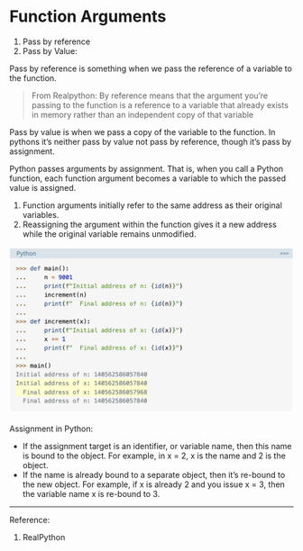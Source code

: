 # Function Arguments

1. Pass by reference
2. Pass by Value:

Pass by reference is something when we pass the reference of a variable to the function. 
> From Realpython: By reference means that the argument you’re passing to the function is a reference to a variable that already exists in memory rather than an independent copy of that variable

Pass by value is when we pass a copy of the variable to the function. 
In pythons it’s neither pass by value not pass by reference, though it’s pass by assignment. 

Python passes arguments by assignment. That is, when you call a Python function, each function argument becomes a variable to which the passed value is assigned.

1. Function arguments initially refer to the same address as their original variables.
2. Reassigning the argument within the function gives it a new address while the original variable remains unmodified.

![Example](/images/python/arguments.jpg)

Assignment in Python:

* If the assignment target is an identifier, or variable name, then this name is bound to the object. For example, in x = 2, x is the name and 2 is the object.
* If the name is already bound to a separate object, then it’s re-bound to the new object. For example, if x is already 2 and you issue x = 3, then the variable name x is re-bound to 3.

---
Reference:

1. RealPython

